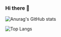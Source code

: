 ### Hi there 👋

![Anurag's GitHub stats](https://github-readme-stats.vercel.app/api?username=tomo-cps)

![Top Langs](https://github-readme-stats.vercel.app/api/top-langs/?username=tomo-cps&layout=compact)

<!--
**tomo-cps/tomo-cps** is a ✨ _special_ ✨ repository because its `README.md` (this file) appears on your GitHub profile.

Here are some ideas to get you started:

- 🔭 I’m currently working on ...
- 🌱 I’m currently learning ...
- 👯 I’m looking to collaborate on ...
- 🤔 I’m looking for help with ...
- 💬 Ask me about ...
- 📫 How to reach me: ...
- 😄 Pronouns: ...
- ⚡ Fun fact: ...
-->
